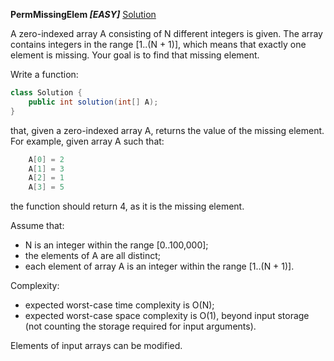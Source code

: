 __PermMissingElem *[EASY]*__		[Solution](Codility/src/train/time_complexity/PermMissingElem.java)

A zero-indexed array A consisting of N different integers is given. The array contains integers in the range [1..(N + 1)], which means that exactly one element is missing.
Your goal is to find that missing element.

Write a function:
```java
class Solution {
	public int solution(int[] A);
}
```
that, given a zero-indexed array A, returns the value of the missing element.
For example, given array A such that:
```java
	A[0] = 2
	A[1] = 3
	A[2] = 1
	A[3] = 5
```
the function should return 4, as it is the missing element.

Assume that:

+ N is an integer within the range [0..100,000];
+ the elements of A are all distinct;
+ each element of array A is an integer within the range [1..(N + 1)].
	
Complexity:

+ expected worst-case time complexity is O(N);
+ expected worst-case space complexity is O(1), beyond input storage (not counting the storage required for input arguments).
	
Elements of input arrays can be modified.